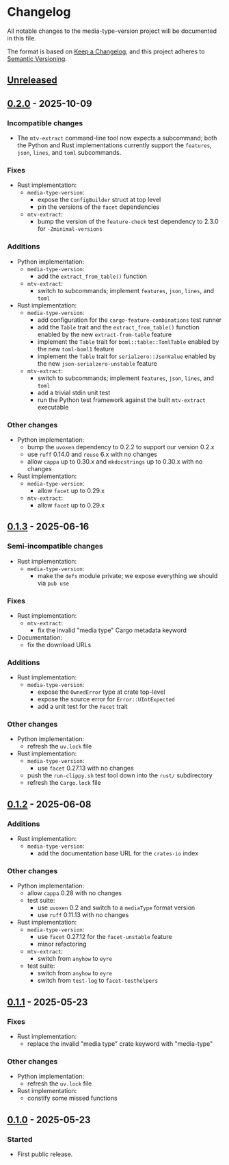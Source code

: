 <!--
SPDX-FileCopyrightText: Peter Pentchev <roam@ringlet.net>
SPDX-License-Identifier: BSD-2-Clause
-->

# Changelog

All notable changes to the media-type-version project will be documented in this file.

The format is based on [Keep a Changelog](https://keepachangelog.com/en/1.1.0/),
and this project adheres to [Semantic Versioning](https://semver.org/spec/v2.0.0.html).

## [Unreleased]

## [0.2.0] - 2025-10-09

### Incompatible changes

- The `mtv-extract` command-line tool now expects a subcommand; both the Python and
  Rust implementations currently support the `features`, `json`, `lines`, and `toml`
  subcommands.

### Fixes

- Rust implementation:
    - `media-type-version`:
        - expose the `ConfigBuilder` struct at top level
        - pin the versions of the `facet` dependencies
    - `mtv-extract`:
        - bump the version of the `feature-check` test dependency to 2.3.0 for
          `-Zminimal-versions`

### Additions

- Python implementation:
    - `media-type-version`:
        - add the `extract_from_table()` function
    - `mtv-extract`:
        - switch to subcommands; implement `features`, `json`, `lines`, and `toml`
- Rust implementation:
    - `media-type-version`:
        - add configuration for the `cargo-feature-combinations` test runner
        - add the `Table` trait and the `extract_from_table()` function enabled by
          the new `extract-from-table` feature
        - implement the `Table` trait for `boml::table::TomlTable` enabled by
          the new `toml-boml1` feature
        - implement the `Table` trait for `serialzero::JsonValue` enabled by
          the new `json-serialzero-unstable` feature
    - `mtv-extract`:
        - switch to subcommands; implement `features`, `json`, `lines`, and `toml`
        - add a trivial stdin unit test
        - run the Python test framework against the built `mtv-extract` executable

### Other changes

- Python implementation:
    - bump the `uvoxen` dependency to 0.2.2 to support our version 0.2.x
    - use `ruff` 0.14.0 and `reuse` 6.x with no changes
    - allow `cappa` up to 0.30.x and `mkdocstrings` up to 0.30.x with no changes
- Rust implementation:
    - `media-type-version`:
        - allow `facet` up to 0.29.x
    - `mtv-extract`:
        - allow `facet` up to 0.29.x

## [0.1.3] - 2025-06-16

### Semi-incompatible changes

- Rust implementation:
    - `media-type-version`:
        - make the `defs` module private; we expose everything we should via `pub use`

### Fixes

- Rust implementation:
    - `mtv-extract`:
        - fix the invalid "media type" Cargo metadata keyword
- Documentation:
    - fix the download URLs

### Additions

- Rust implementation:
    - `media-type-version`:
        - expose the `OwnedError` type at crate top-level
        - expose the source error for `Error::UIntExpected`
        - add a unit test for the `Facet` trait

### Other changes

- Python implementation:
    - refresh the `uv.lock` file
- Rust implementation:
    - `media-type-version`:
        - use `facet` 0.27.13 with no changes
    - push the `run-clippy.sh` test tool down into the `rust/` subdirectory
    - refresh the `Cargo.lock` file

## [0.1.2] - 2025-06-08

### Additions

- Rust implementation:
    - `media-type-version`:
        - add the documentation base URL for the `crates-io` index

### Other changes

- Python implementation:
    - allow `cappa` 0.28 with no changes
    - test suite:
        - use `uvoxen` 0.2 and switch to a `mediaType` format version
        - use `ruff` 0.11.13 with no changes
- Rust implementation:
    - `media-type-version`:
        - use `facet` 0.27.12 for the `facet-unstable` feature
        - minor refactoring
    - `mtv-extract`:
        - switch from `anyhow` to `eyre`
    - test suite:
        - switch from `anyhow` to `eyre`
        - switch from `test-log` to `facet-testhelpers`

## [0.1.1] - 2025-05-23

### Fixes

- Rust implementation:
    - replace the invalid "media type" crate keyword with "media-type"

### Other changes

- Python implementation:
    - refresh the `uv.lock` file
- Rust implementation:
    - constify some missed functions

## [0.1.0] - 2025-05-23

### Started

- First public release.

[Unreleased]: https://gitlab.com/ppentchev/media-type-version/-/compare/release%2F0.2.0...main
[0.2.0]: https://gitlab.com/ppentchev/media-type-version/-/compare/release%2F0.1.3...release/0.2.0
[0.1.3]: https://gitlab.com/ppentchev/media-type-version/-/compare/release%2F0.1.2...release/0.1.3
[0.1.2]: https://gitlab.com/ppentchev/media-type-version/-/compare/release%2F0.1.1...release/0.1.2
[0.1.1]: https://gitlab.com/ppentchev/media-type-version/-/compare/release%2F0.1.0...release/0.1.1
[0.1.0]: https://gitlab.com/ppentchev/media-type-version/-/tags/release%2F0.1.0
